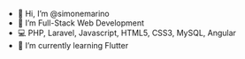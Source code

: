 - 👋 Hi, I’m @simonemarino
- 👀 I’m  Full-Stack Web Development 
- 💻 PHP, Laravel, Javascript, HTML5, CSS3, MySQL, Angular 
- 🌱 I’m currently learning Flutter

<!---
- 📫 How to reach me @
simonemarino/simonemarino is a ✨ special ✨ repository because its `README.md` (this file) appears on your GitHub profile.
You can click the Preview link to take a look at your changes.
--->
